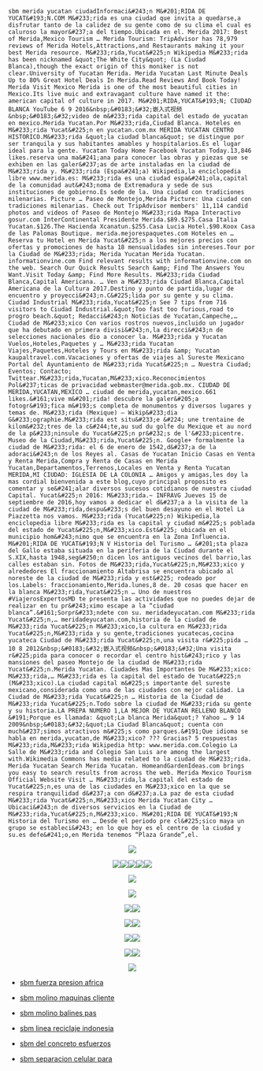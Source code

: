 
```
sbm merida yucatan ciudadInformaci&#243;n M&#201;RIDA DE YUCAT&#193;N.COM M&#233;rida es una ciudad que invita a quedarse,a disfrutar tanto de la calidez de su gente como de su clima el cual es caluroso la mayor&#237;a del tiempo.Ubicada en el. Merida 2017: Best of Merida,Mexico Tourism … Merida Tourism: TripAdvisor has 78,979 reviews of Merida Hotels,Attractions,and Restaurants making it your best Merida resource. M&#233;rida,Yucat&#225;n Wikipedia M&#233;rida has been nicknamed &quot;The White City&quot; (La Ciudad Blanca),though the exact origin of this moniker is not clear.University of Yucatan Merida. Merida Yucatan Last Minute Deals Up to 80% Great Hotel Deals In Merida.Read Reviews And Book Today! Merida Visit Mexico Merida is one of the most beautiful cities in Mexico.Its live muic and extravagant culture have named it the: american capital of culture in 2017. M&#201;RIDA,YUCAT&#193;N; CIUDAD BLANCA YouTube 6 9 2016&nbsp;&#0183;&#32;嵌入式视频&nbsp;&#0183;&#32;video de m&#233;rida capital del estado de yucatan en mexico.Merida Yucatan.Por M&#233;rida,Ciudad Blanca. Hoteles en M&#233;rida Yucat&#225;n en yucatan.com.mx MERIDA YUCATAN CENTRO HISTORICO.M&#233;rida &quot;la ciudad blanca&quot; se distingue por ser tranquila y sus habitantes amables y hospitalarios.Es el lugar ideal para la gente. Yucatan Today Home Facebook Yucatan Today.13,846 likes.reserva una ma&#241;ana para conocer las obras y piezas que se exhiben en las galer&#237;as de arte instaladas en la ciudad de M&#233;rida y. M&#233;rida (Espa&#241;a) Wikipedia,la enciclopedia libre www.merida.es: M&#233;rida es una ciudad espa&#241;ola,capital de la comunidad aut&#243;noma de Extremadura y sede de sus instituciones de gobierno.Es sede de la. Una ciudad con tradiciones milenarias. Picture … Paseo de Montejo,Merida Picture: Una ciudad con tradiciones milenarias. Check out TripAdvisor members' 11,114 candid photos and videos of Paseo de Montejo M&#233;rida Mapa Interactivo gosur.com InterContinental Presidente Merida.$89.$275.Casa Italia Yucatan.$126.The Hacienda Xcanatun.$255.Casa Lucia Hotel.$90.Koox Casa de las Palomas Boutique. merida.mejorespaquetes.com Hoteles en … Reserva tu Hotel en Merida Yucat&#225;n a los mejores precios con ofertas y promociones de hasta 18 mensualidades sin intereses.Tour por la Ciudad de M&#233;rida; Merida Yucatan Merida Yucatan. informationvine.com Find relevant results with informationvine.com on the web. Search Our Quick Results Search &amp; Find The Answers You Want.Visit Today &amp; Find More Results. M&#233;rida Ciudad Blanca,Capital Americana. … Ven a M&#233;rida Ciudad Blanca,Capital Americana de la Cultura 2017.Destino y punto de partida,lugar de encuentro y proyecci&#243;n.C&#225;lida por su gente y su clima. Ciudad Industrial M&#233;rida,Yucat&#225;n See 7 tips from 716 visitors to Ciudad Industrial.&quot;Too fast too furious,road to progro beach.&quot; Redacci&#243;n Noticias de Yucatan,Campeche,… Ciudad de M&#233;xico Con varios rostros nuevos,incluido un jugador que ha debutado en primera divisi&#243;n,la direcci&#243;n de selecciones nacionales dio a conocer la. M&#233;rida y Yucatan Vuelos,Hoteles,Paquetes y … M&#233;rida Yucatan Viajes,Paquetes,Hoteles y Tours en M&#233;rida &amp; Yucatan kaupaltravel.com.Vacaciones y ofertas de viajes al Sureste Mexicano Portal del Ayuntamiento de M&#233;rida Yucat&#225;n … Nuestra Ciudad; Eventos; Contacto; Twittear.M&#233;rida,Yucatan,M&#233;xico.Reconocimientos Pol&#237;ticas de privacidad webmaster@merida.gob.mx. CIUDAD DE MERIDA,YUCATAN,MEXICO … ciudad de merida,yucatan,mexico.661 likes.&#161;vive m&#201;rida! descubre la galer&#205;a fotogr&#193;fica m&#193;s completa de monumentos y diversos lugares y temas de. M&#233;rida (Mexique) — Wikip&#233;dia G&#233;ographie.M&#233;rida est situ&#233;e &#224; une trentaine de kilom&#232;tres de la c&#244;te,au sud du golfe du Mexique et au nord de la p&#233;ninsule du Yucat&#225;n pr&#232;s de l'&#233;picentre. Museo de la Ciudad,M&#233;rida,Yucat&#225;n. Google+ formalmente la ciudad de M&#233;rida: el 6 de enero de 1542,d&#237;a de la adoraci&#243;n de los Reyes al. Casas de Yucatan Inicio Casas en Venta y Renta Merida,Compra y Renta de Casas en Merida Yucatan,Departamentos,Terrenos,Locales en Venta y Renta Yucatan MERIDA,MI CIUDAD: IGLESIA DE LA COLONIA … Amigos y amigas,les doy la mas cordial bienvenida a este blog,cuyo principal proposito es comentar y se&#241;alar diversos sucesos cotidianos de nuestra ciudad Capital. Yucat&#225;n 2016: M&#233;rida.~ INFRAVG Jueves 15 de septiembre de 2016,hoy vamos a dedicar el d&#237;a a la visita de la ciudad de M&#233;rida,despu&#233;s del buen desayuno en el Hotel La Piazzetta nos vamos. M&#233;rida (Yucat&#225;n) Wikipedia,la enciclopedia libre M&#233;rida es la capital y ciudad m&#225;s poblada del estado de Yucat&#225;n,M&#233;xico.Est&#225; ubicada en el municipio hom&#243;nimo que se encuentra en la Zona Influencia. M&#201;RIDA DE YUCAT&#193;N V Historia del Turismo … &#201;sta plaza del Gallo estaba situada en la periferia de la Ciudad durante el S.XIX,hasta 1948,seg&#250;n dicen los antiguos vecinos del barrio,las calles estaban sin. Fotos de M&#233;rida,Yucat&#225;n,M&#233;xico y alrededores El fraccionamiento Altabrisa se encuentra ubicado al noreste de la ciudad de M&#233;rida y est&#225; rodeado por los.Labels: fraccionamiento,Merida.lunes,8 de. 20 cosas que hacer en la blanca M&#233;rida,Yucat&#225;n … Uno de nuestros #ViajerosExpertosMD te presenta las actividades que no puedes dejar de realizar en tu pr&#243;ximo escape a la “ciudad blanca”.&#161;Sorpr&#233;ndete con su. meridadeyucatan.com M&#233;rida Yucat&#225;n,… meridadeyucatan.com,historia de la ciudad de M&#233;rida Yucat&#225;n M&#233;xico,la cultura en M&#233;rida Yucat&#225;n,M&#233;rida y su gente,tradiciones yucatecas,cocina yucateca Ciudad de M&#233;rida Yucat&#225;n,una visita r&#225;pida … 10 8 2012&nbsp;&#0183;&#32;嵌入式视频&nbsp;&#0183;&#32;Una visita r&#225;pida para conocer o recordar el centro hist&#243;rico y las mansiones del paseo Montejo de la ciudad de M&#233;rida Yucat&#225;n.Merida Yucatan. Ciudades Mas Importantes De M&#233;xico: M&#233;rida,… M&#233;rida es la capital del estado de Yucat&#225;n (M&#233;xico).La ciudad capital m&#225;s importante del sureste mexicano,considerada como una de las ciudades con mejor calidad. La Ciudad de M&#233;rida Yucat&#225;n … Historia de la Ciudad de M&#233;rida Yucat&#225;n.Todo sobre la ciudad de M&#233;rida su gente y su historia.LA PREPA NUMERO 1,LA MEJOR DE YUCATAN RELLENO BLANCO &#191;Porque es llamada: &quot;La blanca Merida&quot;? Yahoo … 9 14 2009&nbsp;&#0183;&#32;&quot;La Ciudad Blanca&quot; cuenta con much&#237;simos atractivos m&#225;s como parques.&#191;Que idioma se habla en merida,yucatan,de M&#233;xico? ??? Gracias? 5 respuestas M&#233;rida,M&#233;rida Wikipedia http: www.merida.com.Colegio La Salle de M&#233;rida and Colegio San Luis are among the largest with.Wikimedia Commons has media related to la ciudad de M&#233;rida. Merida Yucatan Search Merida Yucatan. HomeandGardenIdeas.com brings you easy to search results from across the web. Merida Mexico Tourism Official Website Visit … M&#233;rida,la capital del estado de Yucat&#225;n,es una de las ciudades en M&#233;xico en la que se respira tranquilidad d&#237;a con d&#237;a.La paz de esta ciudad M&#233;rida Yucat&#225;n,M&#233;xico Merida Yucatan City … Ubicaci&#243;n de diversos servicios en la Ciudad de M&#233;rida,Yucat&#225;n,M&#233;xico. M&#201;RIDA DE YUCAT&#193;N Historia del Turismo en … Desde el periodo pre cl&#225;sico maya un grupo se estableci&#243; en lo que hoy es el centro de la ciudad y su.es defe&#241;o,en Merida tenemos “Plaza Grande”,el. 
```

<div align="center">

<a href="https://es-crusher.shibang-china.com/github&k=sbm+merida+yucatan+ciudad"><img src="https://static.shibang-china.com/es/crusher/logo.jpg"></a>

<a href="https://es-crusher.shibang-china.com/github&k=sbm+merida+yucatan+ciudad"><img src="https://static.shibang-china.com/es/crusher/index.jpg"></a><a href="https://es-crusher.shibang-china.com/material.htmlgithub&k=sbm+merida+yucatan+ciudad"><img src="https://static.shibang-china.com/es/crusher/material.jpg"></a><a href="https://es-crusher.shibang-china.com/application.htmlgithub&k=sbm+merida+yucatan+ciudad"><img src="https://static.shibang-china.com/es/crusher/application.jpg"></a><a href="https://es-crusher.shibang-china.com/aboutus.htmlgithub&k=sbm+merida+yucatan+ciudad"><img src="https://static.shibang-china.com/es/crusher/aboutus.jpg"></a><a href="https://es-crusher.shibang-china.com/contact.htmlgithub&k=sbm+merida+yucatan+ciudad"><img src="https://static.shibang-china.com/es/crusher/contact.jpg"></a>

<a href="https://es-crusher.shibang-china.com/github&k=sbm+merida+yucatan+ciudad"><img src="https://static.shibang-china.com/es/crusher/banner.jpg"></a>

<a href="https://swt.shibang-china.com/github&k=sbm+merida+yucatan+ciudad"><img src="https://static.shibang-china.com/es/crusher/text.jpg"></a>

<a href="https://swt.shibang-china.com/github&k=sbm+merida+yucatan+ciudad"><img src="https://static.shibang-china.com/es/crusher/chat.jpg"></a><a href="https://es-crusher.shibang-china.com/contact.htmlgithub&k=sbm+merida+yucatan+ciudad"><img src="https://static.shibang-china.com/es/crusher/message.jpg"></a>

<a href="https://es-crusher.shibang-china.com/products/pe.htmlgithub&k=sbm+merida+yucatan+ciudad"><img src="https://static.shibang-china.com/es/crusher/pe.jpg"></a><a href="https://es-crusher.shibang-china.com/products/pf.htmlgithub&k=sbm+merida+yucatan+ciudad"><img src="https://static.shibang-china.com/es/crusher/pf.jpg"></a>

<a href="https://es-crusher.shibang-china.com/products/hpt.htmlgithub&k=sbm+merida+yucatan+ciudad"><img src="https://static.shibang-china.com/es/crusher/hpt.jpg"></a><a href="https://es-crusher.shibang-china.com/products/vsi.htmlgithub&k=sbm+merida+yucatan+ciudad"><img src="https://static.shibang-china.com/es/crusher/vsi.jpg"></a>

<a href="https://es-crusher.shibang-china.com/products/klv.htmlgithub&k=sbm+merida+yucatan+ciudad"><img src="https://static.shibang-china.com/es/crusher/klv.jpg"></a><a href="https://es-crusher.shibang-china.com/products/portable.htmlgithub&k=sbm+merida+yucatan+ciudad"><img src="https://static.shibang-china.com/es/crusher/portable.jpg"></a>

<a href="https://swt.shibang-china.com/github&k=sbm+merida+yucatan+ciudad"><img src="https://static.shibang-china.com/es/crusher/case.jpg"></a>

</div>


* [sbm fuerza presion africa](sbm%20fuerza%20presion%20africa.md)

* [sbm molino maquinas cliente](sbm%20molino%20maquinas%20cliente.md)

* [sbm molino balines pas](sbm%20molino%20balines%20pas.md)

* [sbm linea reciclaje indonesia](sbm%20linea%20reciclaje%20indonesia.md)

* [sbm del concreto esfuerzos](sbm%20del%20concreto%20esfuerzos.md)

* [sbm separacion celular para](sbm%20separacion%20celular%20para.md)